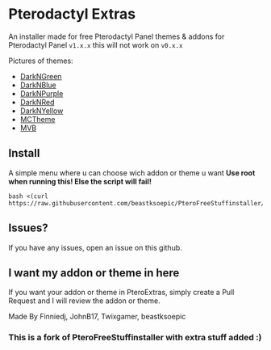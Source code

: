 # Pterodactyl Extras
An installer made for free Pterodactyl Panel themes & addons for Pterodactyl Panel ``v1.x.x`` this will not work on ``v0.x.x``

Pictures of themes:
- [DarkNGreen](https://github.com/finnie2006/PteroFreeStuffinstaller/blob/main/theme-images/darkngreen.md)
- [DarkNBlue](https://github.com/beastksoepic/PteroFreeStuffinstaller/blob/main/theme-images/darknblue.md)
- [DarkNPurple](https://github.com/finnie2006/PteroFreeStuffinstaller/blob/main/theme-images/darknpurple.md)
- [DarkNRed](https://github.com/finnie2006/PteroFreeStuffinstaller/blob/main/theme-images/darknred.md)
- [DarkNYellow](https://github.com/finnie2006/PteroFreeStuffinstaller/blob/main/theme-images/darknyellow.md)
- [MCTheme](https://github.com/finnie2006/PteroFreeStuffinstaller/blob/main/theme-images/mctheme.md)
- [MVB](https://github.com/finnie2006/PteroFreeStuffinstaller/blob/main/theme-images/mvb.md)
  
## Install
A simple menu where u can choose wich addon or theme u want
**Use root when running this! Else the script will fail!**  
```
bash <(curl https://raw.githubusercontent.com/beastksoepic/PteroFreeStuffinstaller/main/resources/install.sh)
```

## Issues?
If you have any issues, open an issue on this github.

## I want my addon or theme in here
If you want your addon or theme in PteroExtras, simply create a Pull Request and I will review the addon or theme.

Made By Finniedj, JohnB17, Twixgamer, beastksoepic

### This is a fork of PteroFreeStuffinstaller with extra stuff added :)
